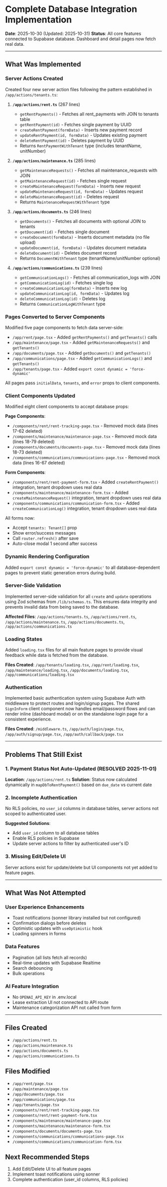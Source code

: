 # Complete Database Integration Implementation

**Date**: 2025-10-30 (Updated: 2025-10-31)
**Status**: All core features connected to Supabase database. Dashboard and detail pages now fetch real data.

---

## What Was Implemented

### Server Actions Created
Created four new server action files following the pattern established in `/app/actions/tenants.ts`:

1. **`/app/actions/rent.ts`** (267 lines)
   - `getRentPayments()` - Fetches all rent_payments with JOIN to tenants table
   - `getRentPayment(id)` - Fetches single payment by UUID
   - `createRentPayment(formData)` - Inserts new payment record
   - `updateRentPayment(id, formData)` - Updates existing payment
   - `deleteRentPayment(id)` - Deletes payment by UUID
   - Returns `RentPaymentWithTenant` type (includes tenantName, unitNumber)

2. **`/app/actions/maintenance.ts`** (285 lines)
   - `getMaintenanceRequests()` - Fetches all maintenance_requests with JOIN
   - `getMaintenanceRequest(id)` - Fetches single request
   - `createMaintenanceRequest(formData)` - Inserts new request
   - `updateMaintenanceRequest(id, formData)` - Updates request
   - `deleteMaintenanceRequest(id)` - Deletes request
   - Returns `MaintenanceRequestWithTenant` type

3. **`/app/actions/documents.ts`** (246 lines)
   - `getDocuments()` - Fetches all documents with optional JOIN to tenants
   - `getDocument(id)` - Fetches single document
   - `createDocument(formData)` - Inserts document metadata (no file upload)
   - `updateDocument(id, formData)` - Updates document metadata
   - `deleteDocument(id)` - Deletes document record
   - Returns `DocumentWithTenant` type (tenantName/unitNumber optional)

4. **`/app/actions/communications.ts`** (239 lines)
   - `getCommunicationLogs()` - Fetches all communication_logs with JOIN
   - `getCommunicationLog(id)` - Fetches single log
   - `createCommunicationLog(formData)` - Inserts new log
   - `updateCommunicationLog(id, formData)` - Updates log
   - `deleteCommunicationLog(id)` - Deletes log
   - Returns `CommunicationLogWithTenant` type

### Pages Converted to Server Components
Modified five page components to fetch data server-side:

- `/app/rent/page.tsx` - Added `getRentPayments()` and `getTenants()` calls
- `/app/maintenance/page.tsx` - Added `getMaintenanceRequests()` and `getTenants()`
- `/app/documents/page.tsx` - Added `getDocuments()` and `getTenants()`
- `/app/communications/page.tsx` - Added `getCommunicationLogs()` and `getTenants()`
- `/app/tenants/page.tsx` - Added `export const dynamic = 'force-dynamic'`

All pages pass `initialData`, `tenants`, and `error` props to client components.

### Client Components Updated
Modified eight client components to accept database props:

**Page Components**:
- `/components/rent/rent-tracking-page.tsx` - Removed mock data (lines 17-62 deleted)
- `/components/maintenance/maintenance-page.tsx` - Removed mock data (lines 18-79 deleted)
- `/components/documents/documents-page.tsx` - Removed mock data (lines 18-73 deleted)
- `/components/communications/communications-page.tsx` - Removed mock data (lines 16-67 deleted)

**Form Components**:
- `/components/rent/rent-payment-form.tsx` - Added `createRentPayment()` integration, tenant dropdown uses real data
- `/components/maintenance/maintenance-form.tsx` - Added `createMaintenanceRequest()` integration, tenant dropdown uses real data
- `/components/communications/communication-form.tsx` - Added `createCommunicationLog()` integration, tenant dropdown uses real data

All forms now:
- Accept `tenants: Tenant[]` prop
- Show error/success messages
- Call `router.refresh()` after save
- Auto-close modal 1 second after success

### Dynamic Rendering Configuration
Added `export const dynamic = 'force-dynamic'` to all database-dependent pages to prevent static generation errors during build.

### Server-Side Validation
Implemented server-side validation for all `create` and `update` operations using Zod schemas from `/lib/schemas.ts`. This ensures data integrity and prevents invalid data from being saved to the database.

**Affected Files**: `/app/actions/tenants.ts`, `/app/actions/rent.ts`, `/app/actions/maintenance.ts`, `/app/actions/documents.ts`, `/app/actions/communications.ts`

### Loading States
Added `loading.tsx` files for all main feature pages to provide visual feedback while data is fetched from the database.

**Files Created**: `/app/tenants/loading.tsx`, `/app/rent/loading.tsx`, `/app/maintenance/loading.tsx`, `/app/documents/loading.tsx`, `/app/communications/loading.tsx`

### Authentication
Implemented basic authentication system using Supabase Auth with middleware to protect routes and login/signup pages. The shared `SignInForm` client component now handles email/password flows and can render inline (dashboard modal) or on the standalone login page for a consistent experience.

**Files Created**: `/middleware.ts`, `/app/auth/login/page.tsx`, `/app/auth/signup/page.tsx`, `/app/auth/callback/page.tsx`

---

## Problems That Still Exist

### 1. Payment Status Not Auto-Updated (RESOLVED 2025-11-01)
**Location**: `/app/actions/rent.ts`
**Solution**: Status now calculated dynamically in `mapDbToRentPayment()` based on `due_date` vs current date

### 2. Incomplete Authentication
No RLS policies, no `user_id` columns in database tables, server actions not scoped to authenticated user.

**Suggested Solutions**:
- Add `user_id` column to all database tables
- Enable RLS policies in Supabase
- Update server actions to filter by authenticated user's ID

### 3. Missing Edit/Delete UI
Server actions exist for update/delete but UI components not yet added to feature pages.

---

## What Was Not Attempted

### User Experience Enhancements
- Toast notifications (sonner library installed but not configured)
- Confirmation dialogs before deletes
- Optimistic updates with `useOptimistic` hook
- Loading spinners in forms

### Data Features
- Pagination (all lists fetch all records)
- Real-time updates with Supabase Realtime
- Search debouncing
- Bulk operations

### AI Feature Integration
- No `OPENAI_API_KEY` in .env.local
- Lease extraction UI not connected to API route
- Maintenance categorization API not called from form

---

## Files Created
- `/app/actions/rent.ts`
- `/app/actions/maintenance.ts`
- `/app/actions/documents.ts`
- `/app/actions/communications.ts`

## Files Modified
- `/app/rent/page.tsx`
- `/app/maintenance/page.tsx`
- `/app/documents/page.tsx`
- `/app/communications/page.tsx`
- `/app/tenants/page.tsx`
- `/components/rent/rent-tracking-page.tsx`
- `/components/rent/rent-payment-form.tsx`
- `/components/maintenance/maintenance-page.tsx`
- `/components/maintenance/maintenance-form.tsx`
- `/components/documents/documents-page.tsx`
- `/components/communications/communications-page.tsx`
- `/components/communications/communication-form.tsx`

## Next Recommended Steps
1. Add Edit/Delete UI to all feature pages
2. Implement toast notifications using sonner
3. Complete authentication (user_id columns, RLS policies)
